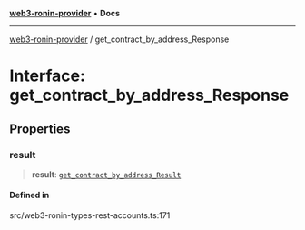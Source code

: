 [**web3-ronin-provider**](../README.md) • **Docs**

***

[web3-ronin-provider](../globals.md) / get\_contract\_by\_address\_Response

# Interface: get\_contract\_by\_address\_Response

## Properties

### result

> **result**: [`get_contract_by_address_Result`](get_contract_by_address_Result.md)

#### Defined in

src/web3-ronin-types-rest-accounts.ts:171
